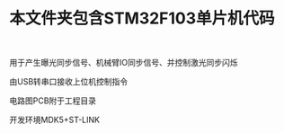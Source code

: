 # 本文件夹包含STM32F103单片机代码

<br>

用于产生曝光同步信号、机械臂IO同步信号、并控制激光同步闪烁

由USB转串口接收上位机控制指令

电路图PCB附于工程目录

开发环境MDK5+ST-LINK